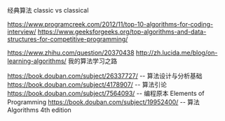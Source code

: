 经典算法 classic vs classical

https://www.programcreek.com/2012/11/top-10-algorithms-for-coding-interview/
https://www.geeksforgeeks.org/top-algorithms-and-data-structures-for-competitive-programming/

https://www.zhihu.com/question/20370438
http://zh.lucida.me/blog/on-learning-algorithms/
我的算法学习之路

https://book.douban.com/subject/26337727/ -- 算法设计与分析基础
https://book.douban.com/subject/4178907/ -- 算法引论
https://book.douban.com/subject/7564093/ -- 编程原本 Elements of Programming
https://book.douban.com/subject/19952400/ -- 算法 Algorithms 4th edition